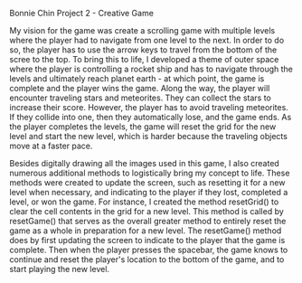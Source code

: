 Bonnie Chin
Project 2 - Creative Game

My vision for the game was create a scrolling game with multiple levels where the player had to navigate from one level to the next. In order to do so, the player has to use the arrow keys to travel from the bottom of the scree to the top. To bring this to life, I developed a theme of outer space where the player is controlling a rocket ship and has to navigate through the levels and ultimately reach planet earth - at which point, the game is complete and the player wins the game. Along the way, the player will encounter traveling stars and meteorites. They can collect the stars to increase their score. However, the player has to avoid traveling meteorites. If they collide into one, then they automatically lose, and the game ends. As the player completes the levels, the game will reset the grid for the new level and start the new level, which is harder because the traveling objects move at a faster pace.

Besides digitally drawing all the images used in this game, I also created numerous additional methods to logistically bring my concept to life. These methods were created to update the screen, such as resetting it for a new level when necessary, and indicating to the player if they lost, completed a level, or won the game. For instance, I created the method resetGrid() to clear the cell contents in the grid for a new level. This method is called by resetGame() that serves as the overall greater method to entirely reset the game as a whole in preparation for a new level. The resetGame() method does by first updating the screen to indicate to the player that the game is complete. Then when the player presses the spacebar, the game knows to continue and reset the player's location to the bottom of the game, and to start playing the new level.
